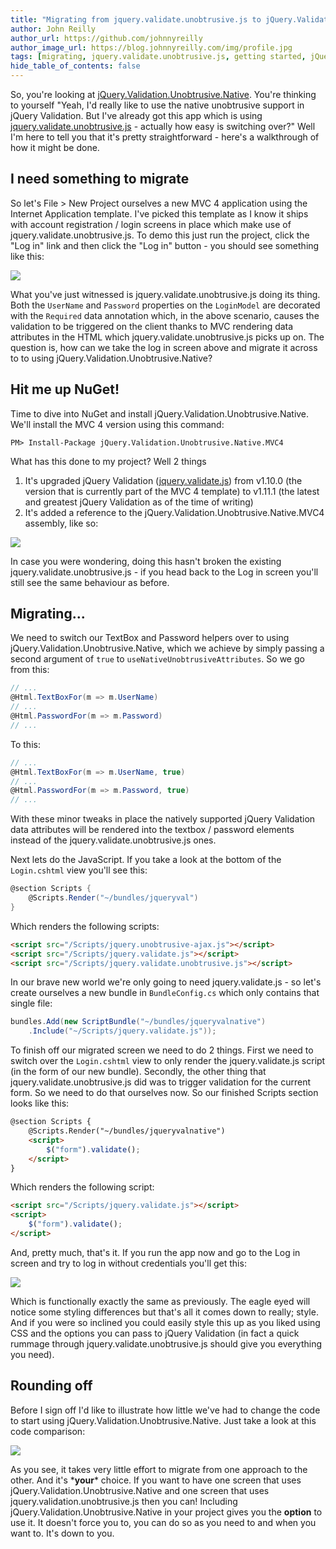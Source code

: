 ```yaml
---
title: "Migrating from jquery.validate.unobtrusive.js to jQuery.Validation.Unobtrusive.Native"
author: John Reilly
author_url: https://github.com/johnnyreilly
author_image_url: https://blog.johnnyreilly.com/img/profile.jpg
tags: [migrating, jquery.validate.unobtrusive.js, getting started, jQuery.Validation.Unobtrusive.Native, jQuery Validation]
hide_table_of_contents: false
---
```

So, you're looking at [jQuery.Validation.Unobtrusive.Native](https://github.com/johnnyreilly/jQuery.Validation.Unobtrusive.Native). You're thinking to yourself "Yeah, I'd really like to use the native unobtrusive support in jQuery Validation. But I've already got this app which is using [jquery.validate.unobtrusive.js](https://www.nuget.org/packages/jQuery.Validation.Unobtrusive/) \- actually how easy is switching over?" Well I'm here to tell you that it's pretty straightforward - here's a walkthrough of how it might be done.

 ## I need something to migrate

So let's File > New Project ourselves a new MVC 4 application using the Internet Application template. I've picked this template as I know it ships with account registration / login screens in place which make use of jquery.validate.unobtrusive.js. To demo this just run the project, click the "Log in" link and then click the "Log in" button - you should see something like this:

![](http://1.bp.blogspot.com/-7JxyO2uaVow/Uk5373yDbaI/AAAAAAAAAdk/gD8h47ObQcg/s400/BeforeLoginScreen.png)

What you've just witnessed is jquery.validate.unobtrusive.js doing its thing. Both the `UserName` and `Password` properties on the `LoginModel` are decorated with the `Required` data annotation which, in the above scenario, causes the validation to be triggered on the client thanks to MVC rendering data attributes in the HTML which jquery.validate.unobtrusive.js picks up on. The question is, how can we take the log in screen above and migrate it across to to using jQuery.Validation.Unobtrusive.Native?

## Hit me up NuGet!

Time to dive into NuGet and install jQuery.Validation.Unobtrusive.Native. We'll install the MVC 4 version using this command:

<div class="nuget-badge"><p><code>PM&gt; Install-Package jQuery.Validation.Unobtrusive.Native.MVC4</code></p></div>

What has this done to my project? Well 2 things

1. It's upgraded jQuery Validation ([jquery.validate.js](http://jqueryvalidation.org/)) from v1.10.0 (the version that is currently part of the MVC 4 template) to v1.11.1 (the latest and greatest jQuery Validation as of the time of writing)
2. It's added a reference to the jQuery.Validation.Unobtrusive.Native.MVC4 assembly, like so:



![](http://3.bp.blogspot.com/-V-21V1Ypo3E/Uk583DTbegI/AAAAAAAAAd0/O0nv7w6kmew/s400/NewReference.png)

In case you were wondering, doing this hasn't broken the existing jquery.validate.unobtrusive.js - if you head back to the Log in screen you'll still see the same behaviour as before.

## Migrating...

We need to switch our TextBox and Password helpers over to using jQuery.Validation.Unobtrusive.Native, which we achieve by simply passing a second argument of `true` to `useNativeUnobtrusiveAttributes`. So we go from this:

```cs
// ...
@Html.TextBoxFor(m => m.UserName)
// ...
@Html.PasswordFor(m => m.Password)
// ...
```

To this:

```cs
// ...
@Html.TextBoxFor(m => m.UserName, true)
// ...
@Html.PasswordFor(m => m.Password, true)
// ...
```

With these minor tweaks in place the natively supported jQuery Validation data attributes will be rendered into the textbox / password elements instead of the jquery.validate.unobtrusive.js ones.

Next lets do the JavaScript. If you take a look at the bottom of the `Login.cshtml` view you'll see this:

```cs
@section Scripts {
    @Scripts.Render("~/bundles/jqueryval")
}
```

Which renders the following scripts:

```html
<script src="/Scripts/jquery.unobtrusive-ajax.js"></script>
<script src="/Scripts/jquery.validate.js"></script>
<script src="/Scripts/jquery.validate.unobtrusive.js"></script>
```

In our brave new world we're only going to need jquery.validate.js - so let's create ourselves a new bundle in `BundleConfig.cs` which only contains that single file:

```cs
bundles.Add(new ScriptBundle("~/bundles/jqueryvalnative")
    .Include("~/Scripts/jquery.validate.js"));
```

To finish off our migrated screen we need to do 2 things. First we need to switch over the `Login.cshtml` view to only render the jquery.validate.js script (in the form of our new bundle). Secondly, the other thing that jquery.validate.unobtrusive.js did was to trigger validation for the current form. So we need to do that ourselves now. So our finished Scripts section looks like this:

```html
@section Scripts {
    @Scripts.Render("~/bundles/jqueryvalnative")
    <script>
        $("form").validate();
    </script>
}
```

Which renders the following script:

```html
<script src="/Scripts/jquery.validate.js"></script>
<script>
    $("form").validate();
</script>
```

And, pretty much, that's it. If you run the app now and go to the Log in screen and try to log in without credentials you'll get this:

![](http://2.bp.blogspot.com/-nD3-3jW1_Yo/Uk7G5sTpsGI/AAAAAAAAAeE/NDNf4jqhJSk/s400/AfterLoginScreen.png)

Which is functionally exactly the same as previously. The eagle eyed will notice some styling differences but that's all it comes down to really; style. And if you were so inclined you could easily style this up as you liked using CSS and the options you can pass to jQuery Validation (in fact a quick rummage through jquery.validate.unobtrusive.js should give you everything you need).

## Rounding off

Before I sign off I'd like to illustrate how little we've had to change the code to start using jQuery.Validation.Unobtrusive.Native. Just take a look at this code comparison:

![](http://2.bp.blogspot.com/-vnA84f1JXHw/Uk7HoDPGqMI/AAAAAAAAAeM/qZVlRak92_o/s400/WhatsTheDifference.png)

As you see, it takes very little effort to migrate from one approach to the other. And it's \***your**\* choice. If you want to have one screen that uses jQuery.Validation.Unobtrusive.Native and one screen that uses jquery.validation.unobtrusive.js then you can! Including jQuery.Validation.Unobtrusive.Native in your project gives you the **option** to use it. It doesn't force you to, you can do so as you need to and when you want to. It's down to you.



